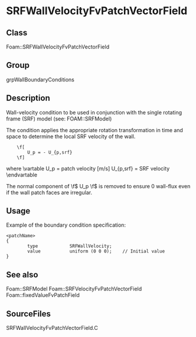# SRFWallVelocityFvPatchVectorField 
## Class
Foam::SRFWallVelocityFvPatchVectorField

## Group
grpWallBoundaryConditions

## Description
Wall-velocity condition to be used in conjunction with the single rotating
frame (SRF) model (see: FOAM::SRFModel)

The condition applies the appropriate rotation transformation in time and
space to determine the local SRF velocity of the wall.

        \f[
            U_p = - U_{p,srf}
        \f]

where
\vartable
        U_p     = patch velocity [m/s]
        U_{p,srf} = SRF velocity
\endvartable

The normal component of \f$ U_p \f$ is removed to ensure 0 wall-flux even
if the wall patch faces are irregular.

## Usage
Example of the boundary condition specification:
```
<patchName>
{
        type            SRFWallVelocity;
        value           uniform (0 0 0);    // Initial value
}
```

## See also
Foam::SRFModel
Foam::SRFVelocityFvPatchVectorField
Foam::fixedValueFvPatchField

## SourceFiles
SRFWallVelocityFvPatchVectorField.C

